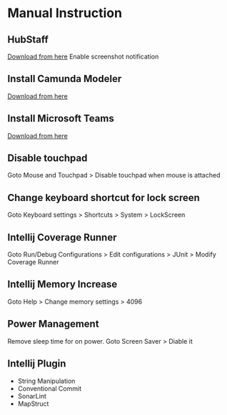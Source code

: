 # Manual Instruction


## HubStaff
[Download from here](https://app.hubstaff.com/download)
Enable screenshot notification


## Install Camunda Modeler
[Download from here](https://camunda.com/download/modeler/)


## Install Microsoft Teams
[Download from here](https://www.microsoft.com/en-ww/microsoft-teams/download-app#desktopAppDownloadregion)


## Disable touchpad
Goto Mouse and Touchpad > Disable touchpad when mouse is attached


## Change keyboard shortcut for lock screen
Goto Keyboard settings > Shortcuts > System > LockScreen


## Intellij Coverage Runner
Goto Run/Debug Configurations > Edit configurations > JUnit > Modify Coverage Runner


## Intellij Memory Increase
Goto Help > Change memory settings > 4096


## Power Management
Remove sleep time for on power.
Goto Screen Saver > Diable it


## Intellij Plugin
- String Manipulation
- Conventional Commit
- SonarLint
- MapStruct
